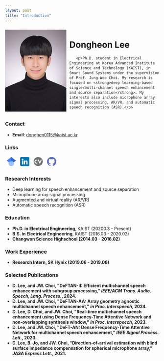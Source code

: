 ```yaml
---
layout: post
title: "Introduction"
---
```


<div style="display: flex; align-items: center;">
    <img src="fig/avatar2.jpg" alt="Dongheon Lee's Photo" width="200" height="267" style="float: left; margin-right: 10px;">

   <div>
       <h1>Dongheon Lee</h1>

       <p>Ph.D. student in Electrical Engineering at Korea Advanced Institute of Science and Technology (KAIST), in Smart Sound Systems under the supervision of Prof. Jung-Woo Choi. My research is focused on <strong>deep learning-based single/multi-channel speech enhancement and source separation</strong>. My interests also include microphone array signal processing, AR/VR, and automatic speech recognition (ASR).</p>
   </div>
</div>

<h3>Contact</h3>
<ul>
   <li><strong>Email</strong>: <a href="mailto:donghen0115@kaist.ac.kr">donghen0115@kaist.ac.kr</a></li>
</ul>

<h3>Links</h3>
<div align="left">
   <a href="https://scholar.google.com/citations?user=G4WfN5EAAAAJ&hl=ko&oi=ao" target="_blank" style="display: inline-block; margin: 5px;">
       <img src="fig/Google.png" alt="Google Scholar" width="30" height="30">
   </a>
   <a href="https://www.linkedin.com/in/dong-heon-lee-7563061a5/" target="_blank" style="display: inline-block; margin: 5px;">
       <img src="fig/Linkedin.png" alt="LinkedIn" width="30" height="30">
   </a>
   <a href="https://drive.google.com/file/d/1qCCSbyIyNOBe4z7dJp9DMqos0tDtVL0-/view" target="_blank" style="display: inline-block; margin: 5px;">
       <img src="fig/CV.png" alt="CV" width="30" height="30">
   </a>
   <a href="https://github.com/donghoney0416" target="_blank" style="display: inline-block; margin: 5px;">
       <img src="fig/GitHub.png" alt="GitHub" width="30" height="30">
   </a>
</div>

<h3>Research Interests</h3>
<ul>
    <li>Deep learning for speech enhancement and source separation</li>
    <li>Microphone array signal processing</li>
    <li>Augmented and virtual reality (AR/VR)</li>
    <li>Automatic speech recognition (ASR)</li>
</ul>

<h3>Education</h3>
<ul>
   <li><strong>Ph.D. in Electrical Engineering</strong>, KAIST (20200.3 - Present)</li>
   <li><strong>B.S. in Electrical Engineering</strong>, KAIST (2016.03 - 2020.02)</li>
   <li><strong>Changwon Science Highschool (2014.03 - 2016.02)</li>
</ul>

<h3>Work Experience</h3>
<ul>
    <li><strong>Research Intern</strong>, SK Hynix (2019.06 - 2019.08)</li>
</ul>

<h3>Selected Publications</h3>
<ul>
    <li>D. Lee, and JW. Choi, "DeFTAN-II: Efficient multichannel speech enhancement with subgroup processing," <em>IEEE/ACM Trans. Audio, Speech, Lang. Process.</em>, 2024.</li>
    <li>D. Lee, and JW. Choi, "DeFTAN-AA: Array geometry agnostic multichannel speech enhancement," <em>in Proc. Interspeech</em>, 2024.</li>
    <li>D. Lee, D. Choi, and JW. Choi, "Real-time multichannel speech enhancement using Dense Frequency-Time Attentive Network and non-overlapping synthesis window," <em>in Proc. Interspeech</em>, 2023.</li>
    <li>D. Lee, and JW. Choi, "DeFT-AN: Dense Frequency-Time Attentive Network for multichannel speech enhancement," <em>IEEE Signal Process. Lett.</em>, 2023.</li>
    <li>D. Lee, B. Jo, and JW. Choi, “Direction-of-arrival estimation with blind surface impedance compensation for spherical microphone array,” <em>JASA Express Lett.</em>, 2021.</li>    
</ul>
